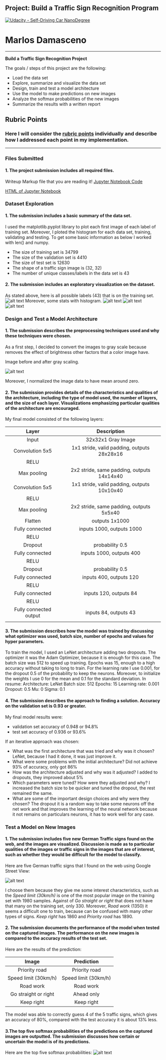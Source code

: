 ## Project: Build a Traffic Sign Recognition Program
[![Udacity - Self-Driving Car NanoDegree](https://s3.amazonaws.com/udacity-sdc/github/shield-carnd.svg)](http://www.udacity.com/drive)

# **Marlos Damasceno** 
---

**Build a Traffic Sign Recognition Project**

The goals / steps of this project are the following:
* Load the data set
* Explore, summarize and visualize the data set
* Design, train and test a model architecture
* Use the model to make predictions on new images
* Analyze the softmax probabilities of the new images
* Summarize the results with a written report


[//]: # (Image References)

[image1]: ./Output/all_possible_labels.png "All images labels"
[image2]: ./Output/train_histogram.png "Training labels histogram"
[image3]: ./Output/valid_histogram.png "Validating labels histogram"
[image4]: ./Output/test_histogram.png "Testing labels histogram"
[image5]: ./Output/pre_process.png "Before/After gray scale"
[image6]: ./Output/images_from_web.png "Images from Google Street View"
[image7]: ./Output/images_from_web_predictions.png "Top five softmax probabilities"


## Rubric Points
### Here I will consider the [rubric points](https://review.udacity.com/#!/rubrics/481/view) individually and describe how I addressed each point in my implementation.  

---

### Files Submitted

#### 1. The project submission includes all required files.

Writeup Markup file that you are reading it!
[Jupyter Notebook Code]()

[HTML of Jupyter Notebook]()

### Dataset Exploration
#### 1. The submission includes a basic summary of the data set.

I used the matplotlib.pyplot library to plot each first image of each label of training set. Moreover, I ploted the histogram for each data set, training, validating and testing.
To get some basic information as below I worked with len() and numpy.

* The size of training set is 34799
* The size of the validation set is 4410
* The size of test set is 12630
* The shape of a traffic sign image is (32, 32)
* The number of unique classes/labels in the data set is 43

#### 2. The submission includes an exploratory visualization on the dataset.

As stated above, here is all possible labels (43) that is on the training set.
![alt text][image1]
Moreover, some stats with histogram.
![alt text][image2]
![alt text][image3]
![alt text][image4]


### Design and Test a Model Architecture

#### 1. The submission describes the preprocessing techniques used and why these techniques were chosen.

As a first step, I decided to convert the images to gray scale because removes the effect of brightness other factors that a color image have.

Image before and after gray scaling.

![alt text][image5]

Moreover, I normalized the image data to have mean around zero.


#### 2. The submission provides details of the characteristics and qualities of the architecture, including the type of model used, the number of layers, and the size of each layer. Visualizations emphasizing particular qualities of the architecture are encouraged.

My final model consisted of the following layers:

| Layer         		|     Description	        		| 
|:-----------------------------:|:---------------------------------------------:| 
| Input         		| 32x32x1 Gray Image   				| 
| Convolution 5x5     		| 1x1 stride, valid padding, outputs 28x28x16	|
| RELU				|						|
| Max pooling	      		| 2x2 stride, same padding, outputs 14x14x40 	|
| Convolution 5x5		| 1x1 stride, valid padding, outputs 10x10x40 	|
| RELU				|						|
| Max pooling	      		| 2x2 stride, same padding, outputs 5x5x40 	|
| Flatten	      		| outputs 1x1000			 	|
| Fully connected		| inputs 1000, outputs 1000			|
| RELU				|						|
| Dropout			| probability 0.5				|
| Fully connected		| inputs 1000, outputs 400			|
| RELU				|						|
| Dropout			| probability 0.5				|
| Fully connected		| inputs 400, outputs 120			|
| RELU				|						|
| Fully connected		| inputs 120, outputs 84			|
| RELU				|						|
| Fully connected output	| inputs 84, outputs 43				|
|				|						|
 


#### 3. The submission describes how the model was trained by discussing what optimizer was used, batch size, number of epochs and values for hyper parameters.

To train the model, I used an LeNet architecture adding two dropouts.
The optimizer it was the Adam Optimizer, because it is enough for this case. The batch size was 512 to speed up training. Epochs was 15, enough to a high accuracy without taking to long to train.
For the learning rate I use 0.001, for the dropout 0.5 of the probability to keep the neurons. Moreover, to initialize the weights I use 0 for the mean and 0.1 for the standard deviation.
In resume:
Architecture: LeNet
Batch size: 512
Epochs: 15
Learning rate: 0.001
Dropout: 0.5
Mu: 0
Sigma: 0.1

#### 4. The submission describes the approach to finding a solution. Accuracy on the validation set is 0.93 or greater.

My final model results were:
* validation set accuracy of 0.948 or 94.8%
* test set accuracy of 0.936 or 93.6%

If an iterative approach was chosen:
* What was the first architecture that was tried and why was it chosen? LeNet, because I had it done, it was just improve it.
* What were some problems with the initial architecture? Did not achieve 93% of accuracy, only got 86%
* How was the architecture adjusted and why was it adjusted? I added to dropouts, they improved about 5%
* Which parameters were tuned? How were they adjusted and why? I increased the batch size to be quicker and tuned the dropout, the rest remained the same.
* What are some of the important design choices and why were they chosen? The dropout it is a random way to take some neurons off the net work and that improves the learning of the neural network because it not remains on particulars neurons, it has to work well for any case. 

### Test a Model on New Images

#### 1. The submission includes five new German Traffic signs found on the web, and the images are visualized. Discussion is made as to particular qualities of the images or traffic signs in the images that are of interest, such as whether they would be difficult for the model to classify.

Here are five German traffic signs that I found on the web using Google Street View:

![alt text][image6]

I choose them because they give me some interest characteristics, such as the *Speed limit (30km/h)* is one of the most popular image on the training set with 1980 samples. Against of *Go straight or right* that does not have that many on the training set, only 330. Moreover, *Road work* (1350) it seems a difficult one to train, because can be confused with many other types of signs. *Keep right* has 1860 and *Priority road* has 1890.


#### 2. The submission documents the performance of the model when tested on the captured images. The performance on the new images is compared to the accuracy results of the test set.

Here are the results of the prediction:

| Image			        |     Prediction	        	| 
|:-----------------------------:|:-------------------------------------:| 
| Priority road			| Priority road				| 
| Speed limit (30km/h)		| Speed limit (30km/h)			|
| Road work			| Road work				|
| Go straight or right    	| Ahead only				|
| Keep right			| Keep right      			|


The model was able to correctly guess 4 of the 5 traffic signs, which gives an accuracy of 80%, compared with the test accuracy it is about 13% less.

#### 3.The top five softmax probabilities of the predictions on the captured images are outputted. The submission discusses how certain or uncertain the model is of its predictions.
Here are the top five softmax probabilities:
![alt text][image7]

